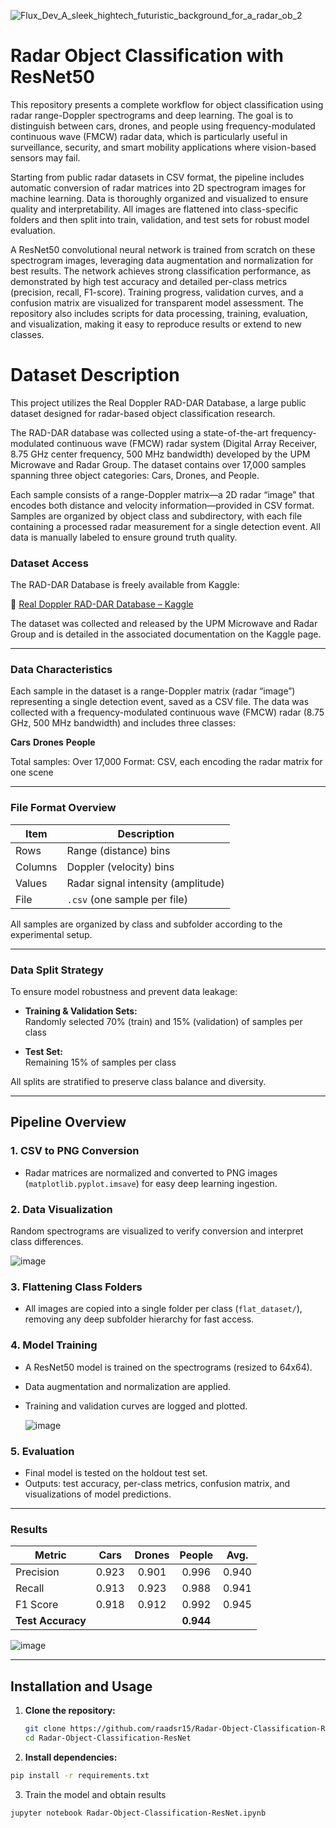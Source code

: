 ![Flux_Dev_A_sleek_hightech_futuristic_background_for_a_radar_ob_2](https://github.com/user-attachments/assets/470d782b-b191-4af7-a829-5b9505d18e2f)


# Radar Object Classification with ResNet50

This repository presents a complete workflow for object classification using radar range-Doppler spectrograms and deep learning. The goal is to distinguish between cars, drones, and people using frequency-modulated continuous wave (FMCW) radar data, which is particularly useful in surveillance, security, and smart mobility applications where vision-based sensors may fail.

Starting from public radar datasets in CSV format, the pipeline includes automatic conversion of radar matrices into 2D spectrogram images for machine learning. Data is thoroughly organized and visualized to ensure quality and interpretability. All images are flattened into class-specific folders and then split into train, validation, and test sets for robust model evaluation.

A ResNet50 convolutional neural network is trained from scratch on these spectrogram images, leveraging data augmentation and normalization for best results. The network achieves strong classification performance, as demonstrated by high test accuracy and detailed per-class metrics (precision, recall, F1-score). Training progress, validation curves, and a confusion matrix are visualized for transparent model assessment. The repository also includes scripts for data processing, training, evaluation, and visualization, making it easy to reproduce results or extend to new classes.

# Dataset Description
This project utilizes the Real Doppler RAD-DAR Database, a large public dataset designed for radar-based object classification research.

The RAD-DAR database was collected using a state-of-the-art frequency-modulated continuous wave (FMCW) radar system (Digital Array Receiver, 8.75 GHz center frequency, 500 MHz bandwidth) developed by the UPM Microwave and Radar Group. The dataset contains over 17,000 samples spanning three object categories: Cars, Drones, and People.

Each sample consists of a range-Doppler matrix—a 2D radar “image” that encodes both distance and velocity information—provided in CSV format. Samples are organized by object class and subdirectory, with each file containing a processed radar measurement for a single detection event. All data is manually labeled to ensure ground truth quality.

###  Dataset Access

The RAD-DAR Database is freely available from Kaggle:

🔗 [Real Doppler RAD-DAR Database – Kaggle](https://www.kaggle.com/datasets/iroldan/real-doppler-raddar-database)

The dataset was collected and released by the UPM Microwave and Radar Group and is detailed in the associated documentation on the Kaggle page.

---

###  Data Characteristics

Each sample in the dataset is a range-Doppler matrix (radar “image”) representing a single detection event, saved as a CSV file.
The data was collected with a frequency-modulated continuous wave (FMCW) radar (8.75 GHz, 500 MHz bandwidth) and includes three classes:

**Cars**
**Drones**
**People**

Total samples: Over 17,000
Format: CSV, each encoding the radar matrix for one scene

---

###  File Format Overview

| Item    | Description                           |
|---------|---------------------------------------|
| Rows    | Range (distance) bins                 |
| Columns | Doppler (velocity) bins               |
| Values  | Radar signal intensity (amplitude)    |
| File    | `.csv` (one sample per file)          |

All samples are organized by class and subfolder according to the experimental setup.


---

###  Data Split Strategy

To ensure model robustness and prevent data leakage:

- **Training & Validation Sets:**  
  Randomly selected 70% (train) and 15% (validation) of samples per class

- **Test Set:**  
  Remaining 15% of samples per class

All splits are stratified to preserve class balance and diversity.

---
## Pipeline Overview

### 1. **CSV to PNG Conversion**
- Radar matrices are normalized and converted to PNG images (`matplotlib.pyplot.imsave`) for easy deep learning ingestion.

### 2. **Data Visualization**

 Random spectrograms are visualized to verify conversion and interpret class differences.

 
 ![image](https://github.com/user-attachments/assets/77114e49-2684-42fa-a945-7ee506fea801)



### 3. **Flattening Class Folders**
- All images are copied into a single folder per class (`flat_dataset/`), removing any deep subfolder hierarchy for fast access.

### 4. **Model Training**
- A ResNet50 model is trained on the spectrograms (resized to 64x64).
- Data augmentation and normalization are applied.
- Training and validation curves are logged and plotted.

  

  ![image](https://github.com/user-attachments/assets/c81def22-06f6-493e-87a6-7fbb670d49dc)



### 5. **Evaluation**
- Final model is tested on the holdout test set.
- Outputs: test accuracy, per-class metrics, confusion matrix, and visualizations of model predictions.

---

### Results

| Metric      | Cars   | Drones | People | Avg.  |
|-------------|:------:|:------:|:------:|:-----:|
| Precision   | 0.923  | 0.901  | 0.996  | 0.940 |
| Recall      | 0.913  | 0.923  | 0.988  | 0.941 |
| F1 Score    | 0.918  | 0.912  | 0.992  | 0.945 |
| **Test Accuracy** |  |   |  **0.944**  |    





![image](https://github.com/user-attachments/assets/039fafdd-4f42-4f60-aee6-4436fce3f224)


                




---

## Installation and Usage

1. **Clone the repository:**
    ```bash
    git clone https://github.com/raadsr15/Radar-Object-Classification-ResNet.git
    cd Radar-Object-Classification-ResNet

2. **Install dependencies:**

  ```bash
  pip install -r requirements.txt
  ```

3. Train the model and obtain results
   
```bash
jupyter notebook Radar-Object-Classification-ResNet.ipynb
```

